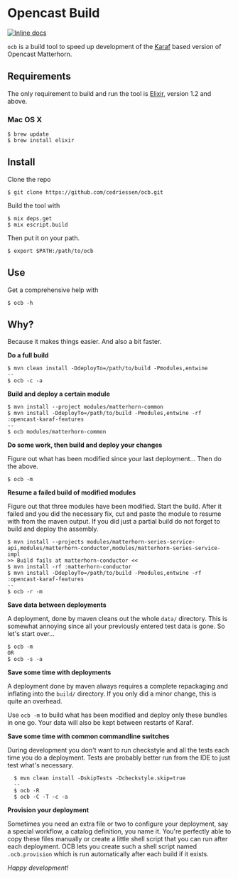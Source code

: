 # Opencast Build

[![Inline docs](http://inch-ci.org/github/cedriessen/ocb.svg)](http://inch-ci.org/github/cedriessen/ocb)

`ocb` is a build tool to speed up development of the [Karaf](http://karaf.apache.org) based version of Opencast 
Matterhorn.

## Requirements

The only requirement to build and run the tool is [Elixir](http://elixir-lang.org), version 1.2 and above.

### Mac OS X 

    $ brew update
    $ brew install elixir

## Install

Clone the repo

    $ git clone https://github.com/cedriessen/ocb.git

Build the tool with

    $ mix deps.get
    $ mix escript.build

Then put it on your path. 

    $ export $PATH:/path/to/ocb

## Use

Get a comprehensive help with

    $ ocb -h
    
## Why?

Because it makes things easier. And also a bit faster.

**Do a full build** 

    $ mvn clean install -DdeployTo=/path/to/build -Pmodules,entwine
    --
    $ ocb -c -a
    
**Build and deploy a certain module**
    
    $ mvn install --project modules/matterhorn-common
    $ mvn install -DdeployTo=/path/to/build -Pmodules,entwine -rf :opencast-karaf-features
    --
    $ ocb modules/matterhorn-common
       
**Do some work, then build and deploy your changes**

Figure out what has been modified since your last deployment... Then do the above. 
     
    $ ocb -m
    
**Resume a failed build of modified modules**

Figure out that three modules have been modified. Start the build. After it failed and you did
the necessary fix, cut and paste the module to resume with from the maven output. If you did just
a partial build do not forget to build and deploy the assembly.
  
    $ mvn install --projects modules/matterhorn-series-service-api,modules/matterhorn-conductor,modules/matterhorn-series-service-impl
    >> Build fails at matterhorn-conductor <<   
    $ mvn install -rf :matterhorn-conductor
    $ mvn install -DdeployTo=/path/to/build -Pmodules,entwine -rf :opencast-karaf-features
    --
    $ ocb -r -m
    
**Save data between deployments**

A deployment, done by maven cleans out the whole `data/` directory. This is somewhat annoying since
all your previously entered test data is gone. So let's start over...

    $ ocb -m
    OR
    $ ocb -s -a
     
**Save some time with deployments**

A deployment done by maven always requires a complete repackaging and inflating into the `build/` directory.
If you only did a minor change, this is quite an overhead.

Use `ocb -m` to build what has been modified and deploy only these bundles in one go. Your data will
also be kept between restarts of Karaf.
     
**Save some time with common commandline switches**

During development you don't want to run checkstyle and all the tests each time you do a deployment.
Tests are probably better run from the IDE to just test what's necessary.
      
      $ mvn clean install -DskipTests -Dcheckstyle.skip=true
      --
      $ ocb -R      
      $ ocb -C -T -c -a 
     
**Provision your deployment**

Sometimes you need an extra file or two to configure your deployment, say a
special workflow, a catalog definition, you name it. You're perfectly able to
copy these files manually or create a little shell script that you can run
after each deployment. OCB lets you create such a shell script named
`.ocb.provision` which is run automatically after each build if it exists.  
    

_Happy development!_
    




